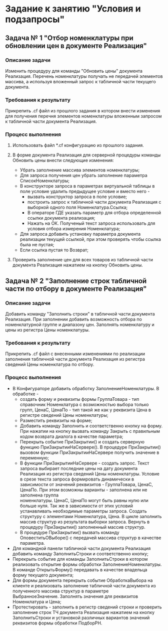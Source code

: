 # Задание к занятию "Условия и подзапросы"

## Задача № 1 "Отбор номенклатуры при обновлении цен в документе Реализация"

### Описание задачи

Изменить процедуру для команды  "Обновить цены" документа Реализация. Перечень номенклатуры получать не передачей элементов массива, а используя вложенный запрос к табличной части текущего документа.

### Требования к результату

Прикрепить .cf файл из прошлого задания в котором внести изменения для получения перечня элементов номенклатуры вложенным запросом к табличной части документа Реализация.

### Процесс выполнения

1. Использовать файл *.cf конфигурацию из прошлого задания. 
2. В форме документа Реализация для серверной процедуры команды Обновить цены внести следующие изменения:
    
    * Убрать заполнение массива элементов номенклатуры;
    * Для запроса получения цен убрать заполнение параметра СписокНоменклатуры;
    * В конструкторе запроса в параметрах виртуальной таблицы в поле условие удалить предыдущее условие и вместо него - 
      - вызвать конструктор запроса в поле условие;
      - построить запрос к табличной части документа Реализация с выборкой одного поля Номенклатура.Ссылка;
      - В операторе ГДЕ указать параметр для отбора определенной ссылки документа реализация;
      - Нажать на ОК. Полученый текст запроса использовать для условия отбора измерения Номенклатура;
    * Для запроса добавить установку параметра документа реализации текущей ссылкой, при этом проверять чтобы ссылка была не пустая;
    * Если ссылка пустая то Возврат;
3. Проверить заполнение цен для всех товаров из табличной части документа Реализация нажатием на кнопку Обновить цены.

## Задача № 2 "Заполнение строк табличной части по отбору в документе Реализация"

### Описание задачи

Добавить команду  "Заполнить строки" в табличной части документа Реализация. При заполнении добавить возможность отбора по номенклатурной группе и диапазону цен. Заполнять номенклатуру и цены из регистра Цены номенклатуры.

### Требования к результату

Прикрепить .cf файл с внесенными изменениями по реализации заполнения табличной части документа Реализация из регистра сведений Цены номенклатура по отбору.

### Процесс выполнения

* В Конфигураторе добавить обработку ЗаполнениеНоменклатуры. В обработке - 
  - создать форму и реквизиты формы ГруппаТовара - тип справочник Номенклатура с возможностью выбора только групп,
    ЦенаС, ЦенаПо - тип такой же как у реквизита Цена в регистре сведений Цены номенклатуры; 
  - Разместить реквизиты на форме;
  - Добавить команду Заполнить и соответственно кнопку на форму. При нажатии на кнопку вызвать команду Закрыть с правильным кодом возврата диалога в качестве параметра;
  - Перекрыть событие ПриЗакрытии() и создать серверную функцию ПриЗакрытииНаСервере(). В процедуре ПриЗакрытии() вызовом функции ПриЗакрытииНаСервере получить значение в   
    переменную;
  - В функции ПриЗакрытииНаСервере - создать запрос. Текст запроса выбирает последние цены на дату документа Реализация из регистра сведений Цены номенклатуры. Условие в срезе 
    текста запроса формировать динамически в зависимости от значений реквизитов - ГруппаТовара, ЦенаС, ЦенаПо. При этом возможны варианты - заполнена или не заполнена группа   
    номенклатуры. ЦенаС, ЦенаПо могут быть равны нулю или больше нуля. 
    Так же в зависимости от этих условий устанавливать необходимые параметры запроса.
    Создать структуру с элементами Номенклатура, Цена. В цикле заполнить массив структур из результата выборки запроса. Вернуть в процедуру ПриЗакрытии() заполненный массив 
    структур.
  - В процедуре ПриЗакрытии() вызвать команду ОповеститьОВыборе() с передачей массива структур в качестве параметра.  
* Для командной панели табличной части документа Реализация добавить команду ЗаполнитьСтроки и соответственно кнопку;
* Перекрыть событие для команды ЗаполнитьСтроки в котором реализовать открытие формы обработки ЗаполнениеНоменклатуры. В команде ОткрытьФорму() передавать в качестве владельца  
  форму текущего документа;
* Для формы документа перекрыть событие ОбработкаВыбора на клиенте и реализовать заполнение табличной части документа из полученного массива структур в параметре   
  ВыбранноеЗначение. Заполнять значения для реквизитов Номенклатура и Цена;
* Протестировать - заполнить в регистр сведений строки и проверить заполнение строк ТЧ документа Реализация нажатием на кнопку ЗаполнитьСтроки и установкой различных вариантов     значений реквизитов формы обработки ПодборРН.
  
